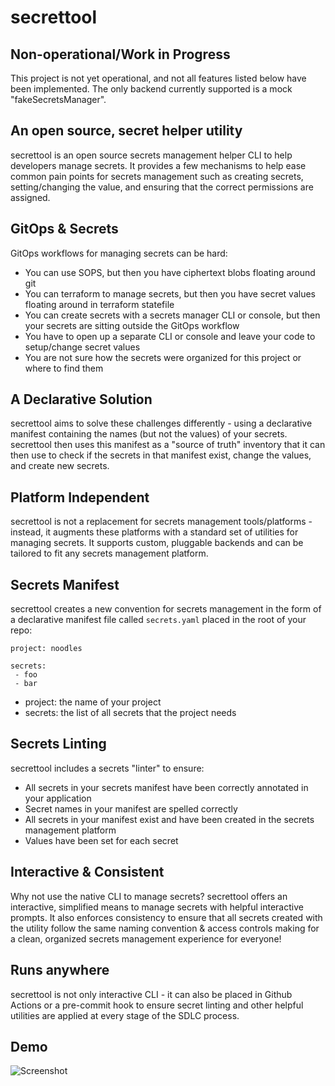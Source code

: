 # secrettool

## Non-operational/Work in Progress
This project is not yet operational, and not all features listed below have been implemented. The only backend currently supported is a mock "fakeSecretsManager".

## An open source, secret helper utility
secrettool is an open source secrets management helper CLI to help developers manage secrets. It provides a few mechanisms to help ease common pain points for secrets management such as creating secrets, setting/changing the value, and ensuring that the correct permissions are assigned. 

## GitOps & Secrets
GitOps workflows for managing secrets can be hard:
* You can use SOPS, but then you have ciphertext blobs floating around git
* You can terraform to manage secrets, but then you have secret values floating around in terraform statefile
* You can create secrets with a secrets manager CLI or console, but then your secrets are sitting outside the GitOps workflow
* You have to open up a separate CLI or console and leave your code to setup/change secret values
* You are not sure how the secrets were organized for this project or where to find them

## A Declarative Solution
secrettool aims to solve these challenges differently - using a declarative manifest containing the names (but not the values) of your secrets. secrettool then uses this manifest as a "source of truth" inventory that it can then use to check if the secrets in that manifest exist, change the values, and create new secrets.

## Platform Independent
secrettool is not a replacement for secrets management tools/platforms - instead, it augments these platforms with a standard set of utilities for managing secrets. It supports custom, pluggable backends and can be tailored to fit any secrets management platform.

## Secrets Manifest
secrettool creates a new convention for secrets management in the form of a declarative manifest file called `secrets.yaml` placed in the root of your repo:
```
project: noodles

secrets:
 - foo
 - bar
```

* project: the name of your project
* secrets: the list of all secrets that the project needs

## Secrets Linting
secrettool includes a secrets "linter" to ensure:
* All secrets in your secrets manifest have been correctly annotated in your application
* Secret names in your manifest are spelled correctly
* All secrets in your manifest exist and have been created in the secrets management platform
* Values have been set for each secret

## Interactive & Consistent
Why not use the native CLI to manage secrets? secrettool offers an interactive, simplified means to manage secrets with helpful interactive prompts. It also enforces consistency to ensure that all secrets created with the utility follow the same naming convention & access controls making for a clean, organized secrets management experience for everyone!

## Runs anywhere
secrettool is not only interactive CLI - it can also be placed in Github Actions or a pre-commit hook to ensure secret linting and other helpful utilities are applied at every stage of the SDLC process.

## Demo
![Screenshot](https://user-images.githubusercontent.com/18070948/218890548-050ea743-e080-454a-a646-337b27b10133.png)
